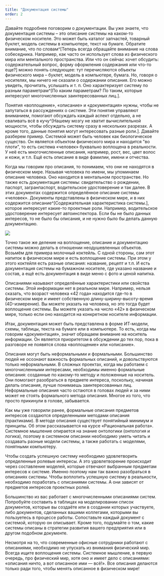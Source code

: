 ```yaml
---
title: "Документация системы"
order: 2
---
```




Давайте подробнее поговорим о документации. Вы уже знаете, что документация системы – это описание системы на каком-то физическом носителе. Это может быть каталог запчастей, товарный буклет, модель системы в компьютере, текст на бумаге. Обратите внимание, что по словам^[Теперь всегда обращайте внимание на слова собеседника. Например, как часто он использует слова из физического мира или ментального пространства. Или что он сейчас хочет обсудить: содержательный вопрос, форму оформления содержания или что-то еще?] можно понять следующее: тут перечисляются объекты физического мира – буклет, модель в компьютере, бумага. Но, говоря о носителях, мы ничего не сказали о содержании описания. Его можно увидеть, прочитать, услышать и т. п. Оно характеризует систему по разным параметрам^[По каким параметрам? По таким, которые интересуют многочисленных заинтересованных лиц.].

Понятия «воплощение», «описание» и «документация» нужны, чтобы не запутаться в рассуждениях о системе. Эти понятия управляют вниманием, помогают обсуждать каждый аспект отдельно, а не сваливать всё в кучу^[Нашему мозгу не хватит вычислительной мощности, чтобы обсуждать систему сразу в нескольких разрезах. А кроме того, данные понятия могут интересовать разные роли.]. Давайте разберем пример. Системой может быть человек как биологическое существо. Он является объектом физического мира и находится "во плоти", то есть система «человек» буквально воплощена в реальности. У неё есть многочисленные описания, например, рост, вес, цвет волос и кожи, и т.п. Ещё есть описание в виде фамилии, имени и отчества.

Когда мы говорим про описания, то понимаем, что они не находятся в физическом мире. Называя человека по имени, мы упоминаем описание человека. Оно находится в ментальном пространстве. Но также есть документация системы: свидетельство о рождении, паспорт, загранпаспорт, водительское удостоверение и так далее. В этих документах содержится определённое описание системы «человек». Документы представлены в физическом мире, и в них содержится описание^[Содержательная характеристика системы.], которое интересует какие-то проектные роли. Например, водительское удостоверение интересует автоинспектора. Если бы не было данных интересов, то не было бы описания, и не нужно было бы делать данную документацию.


![](/text/systems-thinking-introduction/2025-03-16T0959/1400/4.png)


Точно такое же деление на воплощение, описание и документацию системы можно делать в отношении неодушевленных объектов. Возьмём для примера молочный коктейль. С одной стороны, сам этот напиток в физическом мире и есть воплощение системы. При этом у этого коктейля есть разные описания: название, рецепт и т.п. И есть документация системы на бумажном носителе, где указано название и состав, а ещё есть документация в виде меню с фото и ценой напитка.

Описаниями называют определённые характеристики или свойства системы. Этой информации нет в реальном мире. Например, нельзя сказать, что возраст человека «42 года» находится где-то в физическом мире и имеет собственную длину-ширину-высоту-время (4D-измерение). Вы можете указать на человека, но это тогда будет воплощение системы. Вы можете указать на число «42» в физическом мире, только если оно находится на конкретном носителе информации.

Итак, документация может быть представлена в форме ИТ-модели, схемы, таблицы, текста на бумаге или в компьютере. То есть, когда мы говорим «документация», значит обращаем внимание на носитель информации. Он является приоритетом в обсуждении до тех пор, пока в разговоре не появятся слова «воплощение» или «описание».

Описания могут быть неформальными и формальными. Большинство людей не осознают важность формальных описаний, и довольствуются только неформальными. В сложных проектах, когда мы работаем с многочисленными интересами, необходимы именно формальные описания: созданные по какому-то методу и положенные на носитель. Они помогают разобраться в предмете интереса, поскольку, начиная делать описания, лучше понимаешь заинтересованных лиц. Неформальные описания часто остаются в головах людей и за ними может не стоять формального метода описания. Многое из того, что просто прикинули в голове, забывается.

Как мы уже говорили ранее, формальные описания предметов интересов создаются определенными методами описания (практиками). В методе описания существует понятийный минимум и принципы. Об этом рассказывается на курсе «Рациональная работа». Системное мышление опирается на знание онтологики (онтология и логика), поэтому в системном описании необходимо уметь читать и создавать разные модели системы, а также работать с моделями, понятными компьютеру.

Чтобы создать успешную систему необходимо удовлетворить определенные ролевые интересы. А это удовлетворение происходит через составление моделей, которые отвечают выбранным предметам интересов к системе. Именно поэтому нам так важно разобраться в описаниях системы. Чтобы воплотить успешную систему в реальности, необходимо поработать с описаниями системы. А они зависят от предметов интересов проектных ролей.

Большинство из вас работает с многочисленными описаниями систем. Попробуйте составить в таблицах на моделировании список документов, которые вы создаёте или в создании которых участвуете, либо документов, сделанных вашими коллегами, которыми вы пользуетесь в процессе работы. Сопоставьте каждый документ с системой, которую он описывает. Кроме того, подумайте о том, какие системы описаны в стратегии развития вашего предприятия или в другом подобном документе.

Несмотря на то, что современные офисные сотрудники работают с описаниями, необходимо не упускать из внимания физический мир. Всегда ищите воплощения системы. Системное мышление, в первую очередь, про физический мир, хотя оно и имеет дело с описаниями: «описания ничто, а вот описанное ими — всё!». Все описания делаются только ради того, чтобы менять описанное в физическом мире!

